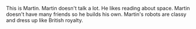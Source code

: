 This is Martin. Martin doesn't talk a lot. He likes reading about space. Martin doesn't have many friends so he builds his own. Martin's robots are classy and dress up like British royalty.
